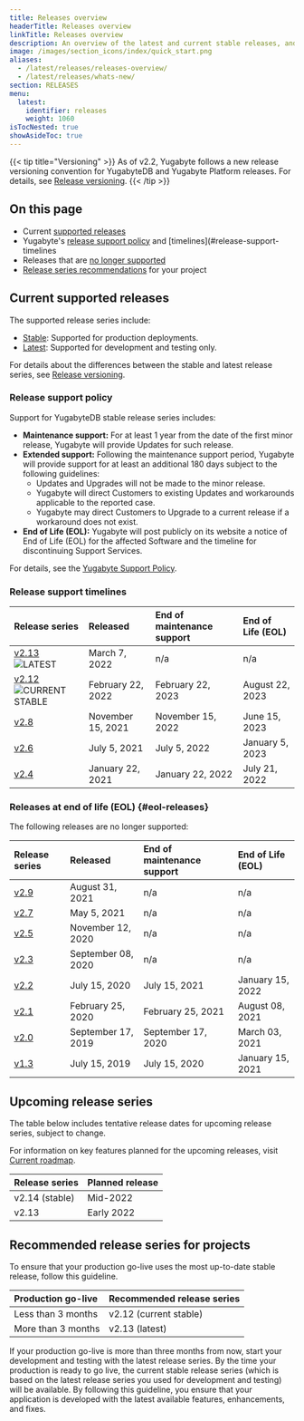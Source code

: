 ```yaml
---
title: Releases overview
headerTitle: Releases overview
linkTitle: Releases overview
description: An overview of the latest and current stable releases, and upcoming releases.
image: /images/section_icons/index/quick_start.png
aliases:
  - /latest/releases/releases-overview/
  - /latest/releases/whats-new/
section: RELEASES
menu:
  latest:
    identifier: releases
    weight: 1060
isTocNested: true
showAsideToc: true
---
```


{{< tip title="Versioning" >}}
As of v2.2, Yugabyte follows a new release versioning convention for YugabyteDB and Yugabyte Platform releases. For details, see [Release versioning](versioning/).
{{< /tip >}}

## On this page

* Current [supported releases](#current-supported-releases)
* Yugabyte's [release support policy](#release-support-policy) and [timelines](#release-support-timelines
* Releases that are [no longer supported](#eol-releases)
* [Release series recommendations](#recommended-release-series-for-projects) for your project

## Current supported releases

The supported release series include:

* [Stable](versioning/#stable-releases): Supported for production deployments.
* [Latest](versioning/#latest-releases): Supported for development and testing only.

For details about the differences between the stable and latest release series, see [Release versioning](versioning/).

### Release support policy

Support for YugabyteDB stable release series includes:

* **Maintenance support:** For at least 1 year from the date of the first minor release, Yugabyte will provide Updates for such release.
* **Extended support:** Following the maintenance support period, Yugabyte will provide support for at least an additional 180 days subject to the following guidelines:
  * Updates and Upgrades will not be made to the minor release.
  * Yugabyte will direct Customers to existing Updates and workarounds applicable to the reported case.
  * Yugabyte may direct Customers to Upgrade to a current release if a workaround does not exist.
* **End of Life (EOL):** Yugabyte will post publicly on its website a notice of End of Life (EOL) for the affected Software and the timeline for discontinuing Support Services.

For details, see the [Yugabyte Support Policy](https://www.yugabyte.com/support-policy/).

### Release support timelines

| Release series | Released | End of maintenance support | End of Life (EOL) |
| :------------- | :------- | :------------------------- | :---------------- |
| [v2.13](release-notes/v2.13/) ![LATEST](/images/releases/latest.png) | March 7, 2022 | n/a | n/a |
| [v2.12](release-notes/v2.12/) ![CURRENT STABLE](/images/releases/current-stable.png) | February 22, 2022 | February 22, 2023 | August 22, 2023 |
| [v2.8](release-notes/v2.8/) | November 15, 2021 | November 15, 2022 | June 15, 2023 |
| [v2.6](release-notes/v2.6/) | July 5, 2021 | July 5, 2022 | January 5, 2023 |
| [v2.4](release-notes/v2.4/) | January 22, 2021 | January 22, 2022 | July 21, 2022 |

### Releases at end of life (EOL) {#eol-releases}

The following releases are no longer supported:

| Release series | Released | End of maintenance support | End of Life (EOL) |
| :------------- | :------- | :------------------------- | :---------------- |
| [v2.9](release-notes/v2.9/) | August 31, 2021 | n/a | n/a |
| [v2.7](release-notes/v2.7/) | May 5, 2021 | n/a | n/a |
| [v2.5](release-notes/v2.5/) | November 12, 2020 | n/a | n/a |
| [v2.3](release-notes/v2.3/) | September 08, 2020 | n/a | n/a |
| [v2.2](release-notes/v2.2/) | July 15, 2020 | July 15, 2021 | January 15, 2022 |
| [v2.1](release-notes/v2.1/) | February 25, 2020 | February 25, 2021 | August 08, 2021 |
| [v2.0](release-notes/v2.0/) | September 17, 2019 | September 17, 2020 | March 03, 2021 |
| [v1.3](release-notes/v1.3/) | July 15, 2019 | July 15, 2020 | January 15, 2021 |

## Upcoming release series

The table below includes tentative release dates for upcoming release series, subject to change.

For information on key features planned for the upcoming releases, visit [Current roadmap](https://github.com/yugabyte/yugabyte-db#current-roadmap).

| Release series | Planned release |
| :------------- | :-------------- |
| v2.14 (stable) | Mid-2022 |
| v2.13 | Early 2022 |

## Recommended release series for projects

To ensure that your production go-live uses the most up-to-date stable release, follow this guideline.

| Production go-live | Recommended release series |
| :----------------- | :------------------------- |
| Less than 3 months | v2.12 (current stable)     |
| More than 3 months | v2.13 (latest)             |

If your production go-live is more than three months from now, start your development and testing with the latest release series. By the time your production is ready to go live, the current stable release series (which is based on the latest release series you used for development and testing) will be available. By following this guideline, you ensure that your application is developed with the latest available features, enhancements, and fixes.
